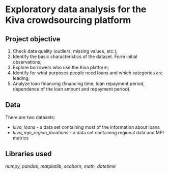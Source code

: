 # Exploratory data analysis for the Kiva crowdsourcing platform

## Project objective
1. Check data quality (outliers, missing values, etc.);
2. Identify the basic characteristics of the dataset. Form initial observations;
3. Explore borrowers who use the Kiva platform;
4. Identify for what purposes people need loans and which categories are leading;
5. Analyze loan financing (financing time, loan repayment period, dependence of the loan amount and repayment period).

## Data
There are two datasets:
* <i>kiva_loans</i> - a data set containing most of the information about loans
* <i>kiva_mpi_region_locations</i> - a data set containing regional data and MPI metrics
  
## Libraries used
<i> numpy, pandas, matplotlib, seaborn, math, datetime </i>
